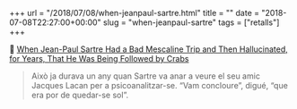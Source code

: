 +++
url = "/2018/07/08/when-jeanpaul-sartre.html"
title = ""
date = "2018-07-08T22:27:00+00:00"
slug = "when-jeanpaul-sartre"
tags = ["retalls"]
+++

📎 [When Jean-Paul Sartre Had a Bad Mescaline Trip and Then Hallucinated, for Years, That He Was Being Followed by Crabs](http://www.openculture.com/2018/07/jean-paul-sartre-bad-mescaline-trip-hallucinated-years-followed-crabs.html)

> Això ja durava un any quan Sartre va anar a veure el seu amic Jacques Lacan per a psicoanalitzar-se. “Vam concloure”, digué, “que era por de quedar-se sol”.

